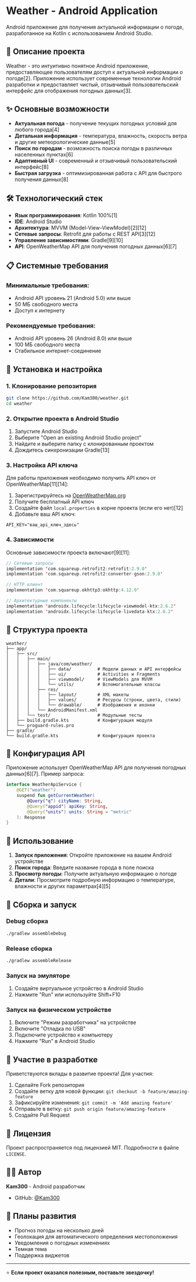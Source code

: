 # Weather - Android Application

Android приложение для получения актуальной информации о погоде, разработанное на Kotlin с использованием Android Studio.

## 📱 Описание проекта

Weather - это интуитивно понятное Android приложение, предоставляющее пользователям доступ к актуальной информации о погоде[2]. Приложение использует современные технологии Android разработки и предоставляет чистый, отзывчивый пользовательский интерфейс для отображения погодных данных[3].

## ✨ Основные возможности

- **Актуальная погода** - получение текущих погодных условий для любого города[4]
- **Детальная информация** - температура, влажность, скорость ветра и другие метеорологические данные[5]
- **Поиск по городам** - возможность поиска погоды в различных населенных пунктах[6]
- **Адаптивный UI** - современный и отзывчивый пользовательский интерфейс[8]
- **Быстрая загрузка** - оптимизированная работа с API для быстрого получения данных[8]

## 🛠️ Технологический стек

- **Язык программирования**: Kotlin 100%[1]
- **IDE**: Android Studio
- **Архитектура**: MVVM (Model-View-ViewModel)[2][12]
- **Сетевые запросы**: Retrofit для работы с REST API[3][12]
- **Управление зависимостями**: Gradle[9][10]
- **API**: OpenWeatherMap API для получения погодных данных[6][7]

## 📋 Системные требования

### Минимальные требования:
- Android API уровень 21 (Android 5.0) или выше
- 50 МБ свободного места
- Доступ к интернету

### Рекомендуемые требования:
- Android API уровень 26 (Android 8.0) или выше
- 100 МБ свободного места
- Стабильное интернет-соединение

## 🚀 Установка и настройка

### 1. Клонирование репозитория
```bash
git clone https://github.com/Kam300/weather.git
cd weather
```

### 2. Открытие проекта в Android Studio
1. Запустите Android Studio
2. Выберите "Open an existing Android Studio project"
3. Найдите и выберите папку с клонированным проектом
4. Дождитесь синхронизации Gradle[13]

### 3. Настройка API ключа

Для работы приложения необходимо получить API ключ от OpenWeatherMap[11][14]:

1. Зарегистрируйтесь на [OpenWeatherMap.org](https://openweathermap.org/api)
2. Получите бесплатный API ключ
3. Создайте файл `local.properties` в корне проекта (если его нет)[12]
4. Добавьте ваш API ключ:
```properties
API_KEY="ваш_api_ключ_здесь"
```

### 4. Зависимости

Основные зависимости проекта включают[9][11]:

```kotlin
// Сетевые запросы
implementation 'com.squareup.retrofit2:retrofit:2.9.0'
implementation 'com.squareup.retrofit2:converter-gson:2.9.0'

// HTTP клиент
implementation 'com.squareup.okhttp3:okhttp:4.12.0'

// Архитектурные компоненты
implementation 'androidx.lifecycle:lifecycle-viewmodel-ktx:2.6.2'
implementation 'androidx.lifecycle:lifecycle-livedata-ktx:2.6.2'
```

## 📁 Структура проекта

```
weather/
├── app/
│   ├── src/
│   │   ├── main/
│   │   │   ├── java/com/weather/
│   │   │   │   ├── data/          # Модели данных и API интерфейсы
│   │   │   │   ├── ui/            # Activities и Fragments
│   │   │   │   ├── viewmodel/     # ViewModels для MVVM
│   │   │   │   └── utils/         # Вспомогательные классы
│   │   │   ├── res/
│   │   │   │   ├── layout/        # XML макеты
│   │   │   │   ├── values/        # Ресурсы (строки, цвета, стили)
│   │   │   │   └── drawable/      # Изображения и иконки
│   │   │   └── AndroidManifest.xml
│   │   └── test/                  # Модульные тесты
│   ├── build.gradle.kts           # Конфигурация модуля
│   └── proguard-rules.pro
├── gradle/
└── build.gradle.kts               # Конфигурация проекта
```

## 🔧 Конфигурация API

Приложение использует OpenWeatherMap API для получения погодных данных[6][7]. Пример запроса:

```kotlin
interface WeatherApiService {
    @GET("weather")
    suspend fun getCurrentWeather(
        @Query("q") cityName: String,
        @Query("appid") apiKey: String,
        @Query("units") units: String = "metric"
    ): Response
}
```

## 🎯 Использование

1. **Запуск приложения**: Откройте приложение на вашем Android устройстве
2. **Поиск города**: Введите название города в поле поиска
3. **Просмотр погоды**: Получите актуальную информацию о погоде
4. **Детали**: Просмотрите подробную информацию о температуре, влажности и других параметрах[4][5]

## 🧪 Сборка и запуск

### Debug сборка
```bash
./gradlew assembleDebug
```

### Release сборка
```bash
./gradlew assembleRelease
```

### Запуск на эмуляторе
1. Создайте виртуальное устройство в Android Studio
2. Нажмите "Run" или используйте Shift+F10

### Запуск на физическом устройстве
1. Включите "Режим разработчика" на устройстве
2. Включите "Отладка по USB"
3. Подключите устройство к компьютеру
4. Нажмите "Run" в Android Studio

## 🤝 Участие в разработке

Приветствуются вклады в развитие проекта! Для участия:

1. Сделайте Fork репозитория
2. Создайте ветку для новой функции: `git checkout -b feature/amazing-feature`
3. Зафиксируйте изменения: `git commit -m 'Add amazing feature'`
4. Отправьте в ветку: `git push origin feature/amazing-feature`
5. Создайте Pull Request

## 📝 Лицензия

Проект распространяется под лицензией MIT. Подробности в файле `LICENSE`.

## 👨‍💻 Автор

**Kam300** - Android разработчик
- GitHub: [@Kam300](https://github.com/Kam300)

## 🔄 Планы развития

- Прогноз погоды на несколько дней
- Геолокация для автоматического определения местоположения
- Уведомления о погодных изменениях
- Темная тема
- Поддержка виджетов

---

⭐ **Если проект оказался полезным, поставьте звездочку!**

